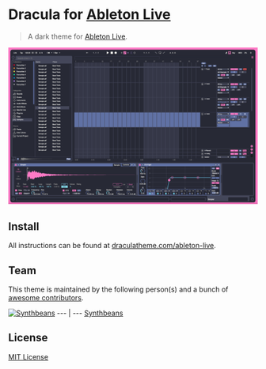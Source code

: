 # Dracula for [Ableton Live](https://www.ableton.com/en/live/)

> A dark theme for [Ableton Live](https://www.ableton.com/en/live/).

![Screenshot](./screenshot.png)

## Install

All instructions can be found at [draculatheme.com/ableton-live](https://draculatheme.com/ableton-live).

## Team

This theme is maintained by the following person(s) and a bunch of [awesome contributors](https://github.com/dracula/template/graphs/contributors).

[![Synthbeans](https://scontent-lga3-1.cdninstagram.com/v/t51.2885-19/s150x150/44836718_1016687205201541_6769824428021776384_n.jpg?_nc_ht=scontent-lga3-1.cdninstagram.com&_nc_ohc=FgAGFyxggz8AX_-ukPD&oh=cce5017240a35b8682a104bfd3232e58&oe=5EBE0589)](https://www.instagram.com/synthbeans/)
--- | ---
[Synthbeans](https://www.instagram.com/synthbeans/)

## License

[MIT License](./LICENSE)
